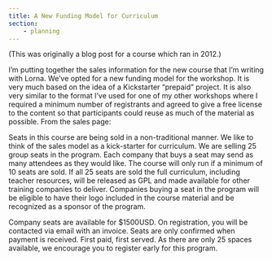 ```yaml
---
title: A New Funding Model for Curriculum
section:
    - planning
---
```


(This was originally a blog post for a course which ran in
2012.)

I’m putting together the sales information for the new course that I’m writing with Lorna. We’ve opted for a new funding model for the workshop. It is very much based on the idea of a Kickstarter “prepaid” project. It is also very similar to the format I’ve used for one of my other workshops where I required a minimum number of registrants and agreed to give a free license to the content so that participants could reuse as much of the material as possible. From the sales page:

Seats in this course are being sold in a non-traditional manner. We like to think of the sales model as a kick-starter for curriculum. We are selling 25 group seats in the program. Each company that buys a seat may send as many attendees as they would like. The course will only run if a minimum of 10 seats are sold. If all 25 seats are sold the full curriculum, including teacher resources, will be released as GPL and made available for other training companies to deliver. Companies buying a seat in the program will be eligible to have their logo included in the course material and be recognized as a sponsor of the program.

Company seats are available for $1500USD. On registration, you will be contacted via email with an invoice. Seats are only confirmed when payment is received. First paid, first served. As there are only 25 spaces available, we encourage you to register early for this program.
